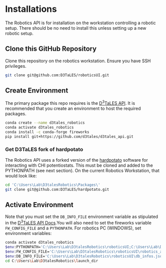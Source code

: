 # Installations
The Robotics API is for installation on the workstation controlling a robotic setup.
There should be no need to install this unless setting up a new robotic setup.

## Clone this GitHub Repository
Clone this repository on the robotics workstation. Ensure you have SSH privileges.
```bash
git clone git@github.com:D3TaLES/roboticsUI.git
````

## Create Environment
The primary package this repo requires is the [D<sup>3</sup>TaLES API](https://github.com/D3TaLES/d3tales_api).
It is recommended that you create an environment to host the required packages.
```bash
conda create --name d3tales_robotics
conda activate d3tales_robotics
conda install -c conda-forge fireworks
pip install git+https://github.com/d3tales/d3tales_api.git
```

### Get D3TaLES fork of hardpotato
The Robotics API uses a forked version of the [hardpotato](https://github.com/D3TaLES/hardpotato) software for interacting with CHI potentiostats. This must be cloned and added to the PYTHONPATH (see next section). On the current Robotics Workstation, that would look like:

```bash
cd 'C:\Users\Lab\D3talesRobotics\Packages\'
git clone git@github.com:D3TaLES/hardpotato.git
```

## Activate Environment
Note that you must set the `DB_INFO_FILE` environment variable as stipulated in the
[D<sup>3</sup>TaLES API Docs](https://github.com/D3TaLES/d3tales_api).You will also
need to set the fireworks variable `FW_CONFIG_FILE` and a `PYTHONPATH`. For robotics PC (WINDOWS),
set environment variables:
```bash
conda activate d3tales_robotics
$env:PYTHONPATH='C:\Users\Lab\D3talesRobotics\roboticsUI;C:\Users\Lab\D3talesRobotics\Packages\d3tales_api;C:\Users\Lab\D3talesRobotics\Packages\hardpotato\src'
$env:FW_CONFIG_FILE='C:\Users\Lab\D3talesRobotics\roboticsUI\robotics_api\management\config\FW_config.yaml'
$env:DB_INFO_FILE='C:\Users\Lab\D3talesRobotics\roboticsUI\db_infos.json'
cd C:\Users\Lab\D3talesRobotics\launch_dir
```
